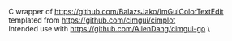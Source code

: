 C wrapper of https://github.com/BalazsJako/ImGuiColorTextEdit \
templated from https://github.com/cimgui/cimplot \
Intended use with https://github.com/AllenDang/cimgui-go \
